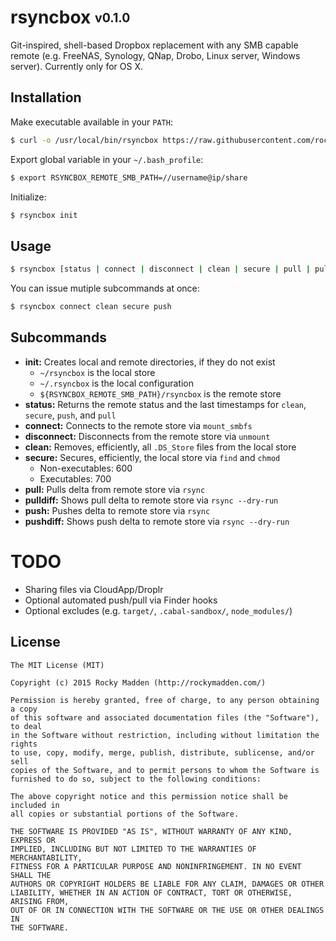 # rsyncbox <sub><sup>v0.1.0</sup></sub>

Git-inspired, shell-based Dropbox replacement with any SMB capable remote (e.g. FreeNAS, Synology, QNap, Drobo, Linux server, Windows server). Currently only for OS X.

## Installation
Make executable available in your `PATH`:

```bash
$ curl -o /usr/local/bin/rsyncbox https://raw.githubusercontent.com/rockymadden/rsyncbox/master/rsyncbox.sh && chmod 0755 /usr/local/bin/rsyncbox
```

Export global variable in your `~/.bash_profile`:

```bash
$ export RSYNCBOX_REMOTE_SMB_PATH=//username@ip/share
```

Initialize:

```bash
$ rsyncbox init
```

## Usage

```bash
$ rsyncbox [status | connect | disconnect | clean | secure | pull | pulldiff | push | pushdiff]
```

You can issue mutiple subcommands at once:

```bash
$ rsyncbox connect clean secure push
```

## Subcommands
* __init:__ Creates local and remote directories, if they do not exist
  * `~/rsyncbox` is the local store
  * `~/.rsyncbox` is the local configuration
  * `${RSYNCBOX_REMOTE_SMB_PATH}/rsyncbox` is the remote store
* __status:__ Returns the remote status and the last timestamps for `clean`, `secure`, `push`, and `pull`
* __connect:__ Connects to the remote store via `mount_smbfs`
* __disconnect:__ Disconnects from the remote store via `unmount`
* __clean:__ Removes, efficiently, all `.DS_Store` files from the local store
* __secure:__ Secures, efficiently, the local store via `find` and `chmod`
  * Non-executables: 600
  * Executables: 700
* __pull:__ Pulls delta from remote store via `rsync`
* __pulldiff:__ Shows pull delta to remote store via `rsync --dry-run`
* __push:__ Pushes delta to remote store via `rsync`
* __pushdiff:__ Shows push delta to remote store via `rsync --dry-run`

# TODO
* Sharing files via CloudApp/Droplr
* Optional automated push/pull via Finder hooks
* Optional excludes (e.g. `target/`, `.cabal-sandbox/`, `node_modules/`)

## License

```
The MIT License (MIT)

Copyright (c) 2015 Rocky Madden (http://rockymadden.com/)

Permission is hereby granted, free of charge, to any person obtaining a copy
of this software and associated documentation files (the "Software"), to deal
in the Software without restriction, including without limitation the rights
to use, copy, modify, merge, publish, distribute, sublicense, and/or sell
copies of the Software, and to permit persons to whom the Software is
furnished to do so, subject to the following conditions:

The above copyright notice and this permission notice shall be included in
all copies or substantial portions of the Software.

THE SOFTWARE IS PROVIDED "AS IS", WITHOUT WARRANTY OF ANY KIND, EXPRESS OR
IMPLIED, INCLUDING BUT NOT LIMITED TO THE WARRANTIES OF MERCHANTABILITY,
FITNESS FOR A PARTICULAR PURPOSE AND NONINFRINGEMENT. IN NO EVENT SHALL THE
AUTHORS OR COPYRIGHT HOLDERS BE LIABLE FOR ANY CLAIM, DAMAGES OR OTHER
LIABILITY, WHETHER IN AN ACTION OF CONTRACT, TORT OR OTHERWISE, ARISING FROM,
OUT OF OR IN CONNECTION WITH THE SOFTWARE OR THE USE OR OTHER DEALINGS IN
THE SOFTWARE.
```
